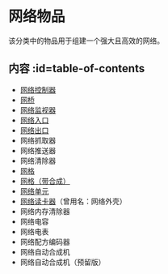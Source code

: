 # 网络物品

该分类中的物品用于组建一个强大且高效的网络。

## 内容 :id=table-of-contents

- [网络控制器](/Network-Controller)
- [网桥](/Network-Bridge)
- [网络监视器](/Network-Monitor)
- [网络入口](/Network-Importer)
- [网络出口](/Network-Exporter)
- 网络抓取器
- 网络推送器
- 网络清除器
- [网格](/Network-Grid)
- [网格（带合成）](/Network-Grid)
- [网络单元](/Network-Cell)
- [网络读卡器](/Network-Memory-Shell)（曾用名：网络外壳）
- 网络内存清除器
- 网络电容
- 网络电表
- 网络配方编码器
- 网络自动合成机
- 网络自动合成机（预留版）

